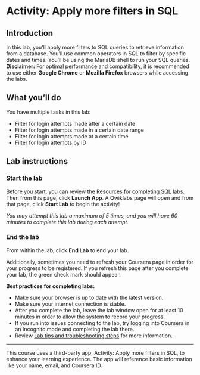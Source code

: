 # Activity: Apply more filters in SQL

## Introduction

In this lab, you’ll apply more filters to SQL queries to retrieve information from a database. You’ll use common operators in SQL to filter by specific dates and times. You’ll be using the MariaDB shell to run your SQL queries. **Disclaimer:** For optimal performance and compatibility, it is recommended to use either **Google Chrome** or **Mozilla Firefox** browsers while accessing the labs.

## What you’ll do

You have multiple tasks in this lab:&#x20;

* Filter for login attempts made after a certain date
* Filter for login attempts made in a certain date range
* Filter for login attempts made at a certain time
* Filter for login attempts by ID

## Lab instructions

### **Start the lab**

Before you start, you can review the [Resources for completing SQL labs](https://www.coursera.org/learn/linux-and-sql/supplement/CUlen/resources-for-completing-sql-labs). Then from this page, click **Launch App**. A Qwiklabs page will open and from that page, click **Start Lab** to begin the activity!

_You may attempt this lab a maximum of 5 times, and you will have 60 minutes to complete this lab during each attempt._

### **End the lab**

From within the lab, click **End Lab** to end your lab.

Additionally, sometimes you need to refresh your Coursera page in order for your progress to be registered. If you refresh this page after you complete your lab, the green check mark should appear.

**Best practices for completing labs:**

* Make sure your browser is up to date with the latest version.
* Make sure your internet connection is stable.
* After you complete the lab, leave the lab window open for at least 10 minutes in order to allow the system to record your progress.
* If you run into issues connecting to the lab, try logging into Coursera in an Incognito mode and completing the lab there.
* Review [Lab tips and troubleshooting steps](https://www.coursera.org/learn/linux-and-sql/supplement/fRHpj/lab-tips-and-troubleshooting-steps) for more information.

***

This course uses a third-party app, Activity: Apply more filters in SQL, to enhance your learning experience. The app will reference basic information like your name, email, and Coursera ID.
